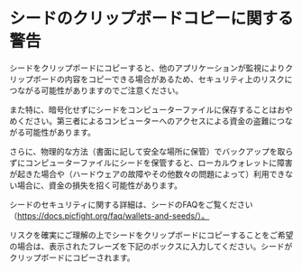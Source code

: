# シードのクリップボードコピーに関する警告

シードをクリップボードにコピーすると、他のアプリケーションが監視によりクリップボードの内容をコピーできる場合があるため、セキュリティ上のリスクにつながる可能性がありますのでご注意ください。

また特に、暗号化せずにシードをコンピューターファイルに保存することはおやめください。第三者によるコンピューターへのアクセスによる資金の盗難につながる可能性があります。

さらに、物理的な方法（書面に記して安全な場所に保管）でバックアップを取らずにコンピューターファイルにシードを保管すると、ローカルウォレットに障害が起きた場合や（ハードウェアの故障やその他数々の問題によって）利用できない場合に、資金の損失を招く可能性があります。

シードのセキュリティに関する詳細は、シードのFAQをご覧ください（https://docs.picfight.org/faq/wallets-and-seeds/）。

リスクを確実にご理解の上でシードをクリップボードにコピーすることをご希望の場合は、表示されたフレーズを下記のボックスに入力してください。シードがクリップボードにコピーされます。
